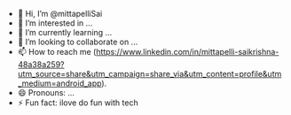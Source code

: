 - 👋 Hi, I’m @mittapelliSai
- 👀 I’m interested in ...
- 🌱 I’m currently learning ...
- 💞️ I’m looking to collaborate on ...
- 📫 How to reach me (https://www.linkedin.com/in/mittapelli-saikrishna-48a38a259?utm_source=share&utm_campaign=share_via&utm_content=profile&utm_medium=android_app).
- 😄 Pronouns: ...
- ⚡ Fun fact: ilove do fun with tech

<!---
mittapelliSai/mittapelliSai is a ✨ special ✨ repository because its `README.md` (this file) appears on your GitHub profile.
You can click the Preview link to take a look at your changes.
--->
